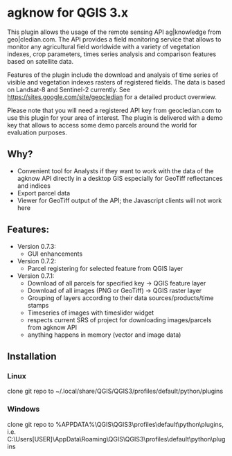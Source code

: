 # agknow for QGIS 3.x
This plugin allows the usage of the remote sensing API ag|knowledge from geo|cledian.com. 
The API provides a field monitoring service that allows to monitor any agricultural field worldwide 
with a variety of vegetation indexes, crop parameters, times series analysis and comparison features based on satellite data.
<p>
Features of the plugin include the download and analysis of time series of visible and vegetation indexes rasters of registered fields. The data is based on Landsat-8 and Sentinel-2 currently. 
See <a href="https://sites.google.com/site/geocledian">https://sites.google.com/site/geocledian</a> for a detailed product overwiew.
<p>
Please note that you will need a registered API key from geocledian.com to use this plugin for your area of interest. The plugin is delivered with a demo key that allows to access some demo parcels around the world for evaluation purposes.

## Why?
- Convenient tool for Analysts if they want to work with the data of the agknow API directly in a desktop GIS
  especially for GeoTiff reflectances and indices
- Export parcel data
- Viewer for GeoTiff output of the API; the Javascript clients will not work here 

## Features:
- Version 0.7.3:
  - GUI enhancements
- Version 0.7.2:
  - Parcel registering for selected feature from QGIS layer
- Version 0.7.1:
  - Download of all parcels for specified key -> QGIS feature layer
  - Download of all images (PNG or GeoTiff) -> QGIS raster layer
  - Grouping of layers according to their data sources/products/time stamps
  - Timeseries of images with timeslider widget
  - respects current SRS of project for downloading images/parcels from agknow API
  - anything happens in memory (vector and image data)

## Installation
### Linux
clone git repo to ~/.local/share/QGIS/QGIS3/profiles/default/python/plugins
### Windows
clone git repo to %APPDATA%\QGIS\QGIS3\profiles\default\python\plugins, i.e.
C:\Users\[USER]\AppData\Roaming\QGIS\QGIS3\profiles\default\python\plugins


